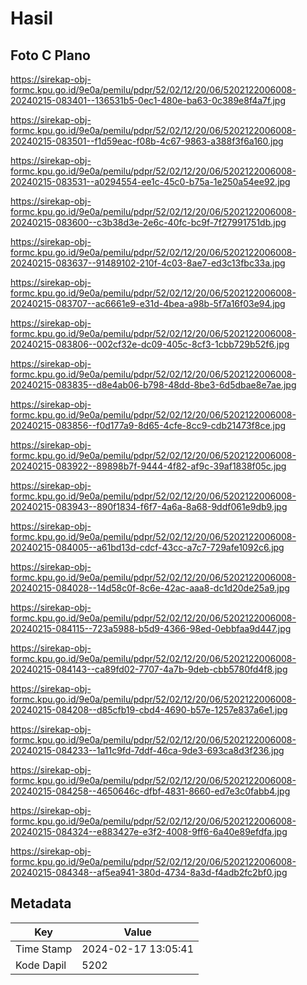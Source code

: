 # Hasil

## Foto C Plano

https://sirekap-obj-formc.kpu.go.id/9e0a/pemilu/pdpr/52/02/12/20/06/5202122006008-20240215-083401--136531b5-0ec1-480e-ba63-0c389e8f4a7f.jpg

https://sirekap-obj-formc.kpu.go.id/9e0a/pemilu/pdpr/52/02/12/20/06/5202122006008-20240215-083501--f1d59eac-f08b-4c67-9863-a388f3f6a160.jpg

https://sirekap-obj-formc.kpu.go.id/9e0a/pemilu/pdpr/52/02/12/20/06/5202122006008-20240215-083531--a0294554-ee1c-45c0-b75a-1e250a54ee92.jpg

https://sirekap-obj-formc.kpu.go.id/9e0a/pemilu/pdpr/52/02/12/20/06/5202122006008-20240215-083600--c3b38d3e-2e6c-40fc-bc9f-7f27991751db.jpg

https://sirekap-obj-formc.kpu.go.id/9e0a/pemilu/pdpr/52/02/12/20/06/5202122006008-20240215-083637--91489102-210f-4c03-8ae7-ed3c13fbc33a.jpg

https://sirekap-obj-formc.kpu.go.id/9e0a/pemilu/pdpr/52/02/12/20/06/5202122006008-20240215-083707--ac6661e9-e31d-4bea-a98b-5f7a16f03e94.jpg

https://sirekap-obj-formc.kpu.go.id/9e0a/pemilu/pdpr/52/02/12/20/06/5202122006008-20240215-083806--002cf32e-dc09-405c-8cf3-1cbb729b52f6.jpg

https://sirekap-obj-formc.kpu.go.id/9e0a/pemilu/pdpr/52/02/12/20/06/5202122006008-20240215-083835--d8e4ab06-b798-48dd-8be3-6d5dbae8e7ae.jpg

https://sirekap-obj-formc.kpu.go.id/9e0a/pemilu/pdpr/52/02/12/20/06/5202122006008-20240215-083856--f0d177a9-8d65-4cfe-8cc9-cdb21473f8ce.jpg

https://sirekap-obj-formc.kpu.go.id/9e0a/pemilu/pdpr/52/02/12/20/06/5202122006008-20240215-083922--89898b7f-9444-4f82-af9c-39af1838f05c.jpg

https://sirekap-obj-formc.kpu.go.id/9e0a/pemilu/pdpr/52/02/12/20/06/5202122006008-20240215-083943--890f1834-f6f7-4a6a-8a68-9ddf061e9db9.jpg

https://sirekap-obj-formc.kpu.go.id/9e0a/pemilu/pdpr/52/02/12/20/06/5202122006008-20240215-084005--a61bd13d-cdcf-43cc-a7c7-729afe1092c6.jpg

https://sirekap-obj-formc.kpu.go.id/9e0a/pemilu/pdpr/52/02/12/20/06/5202122006008-20240215-084028--14d58c0f-8c6e-42ac-aaa8-dc1d20de25a9.jpg

https://sirekap-obj-formc.kpu.go.id/9e0a/pemilu/pdpr/52/02/12/20/06/5202122006008-20240215-084115--723a5988-b5d9-4366-98ed-0ebbfaa9d447.jpg

https://sirekap-obj-formc.kpu.go.id/9e0a/pemilu/pdpr/52/02/12/20/06/5202122006008-20240215-084143--ca89fd02-7707-4a7b-9deb-cbb5780fd4f8.jpg

https://sirekap-obj-formc.kpu.go.id/9e0a/pemilu/pdpr/52/02/12/20/06/5202122006008-20240215-084208--d85cfb19-cbd4-4690-b57e-1257e837a6e1.jpg

https://sirekap-obj-formc.kpu.go.id/9e0a/pemilu/pdpr/52/02/12/20/06/5202122006008-20240215-084233--1a11c9fd-7ddf-46ca-9de3-693ca8d3f236.jpg

https://sirekap-obj-formc.kpu.go.id/9e0a/pemilu/pdpr/52/02/12/20/06/5202122006008-20240215-084258--4650646c-dfbf-4831-8660-ed7e3c0fabb4.jpg

https://sirekap-obj-formc.kpu.go.id/9e0a/pemilu/pdpr/52/02/12/20/06/5202122006008-20240215-084324--e883427e-e3f2-4008-9ff6-6a40e89efdfa.jpg

https://sirekap-obj-formc.kpu.go.id/9e0a/pemilu/pdpr/52/02/12/20/06/5202122006008-20240215-084348--af5ea941-380d-4734-8a3d-f4adb2fc2bf0.jpg


## Metadata

| Key        | Value               |
| ---------- | ------------------- |
| Time Stamp | 2024-02-17 13:05:41 |
| Kode Dapil | 5202                |



